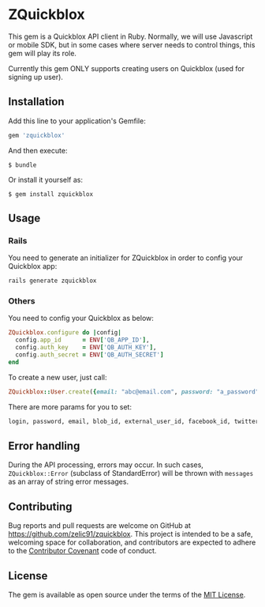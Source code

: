 # ZQuickblox

This gem is a Quickblox API client in Ruby. Normally, we will use Javascript or mobile SDK, but in some cases where server needs to control things, this gem will play its role.

Currently this gem ONLY supports creating users on Quickblox (used for signing up user).

## Installation

Add this line to your application's Gemfile:

```ruby
gem 'zquickblox'
```

And then execute:

    $ bundle

Or install it yourself as:

    $ gem install zquickblox

## Usage

### Rails

You need to generate an initializer for ZQuickblox in order to config your Quickblox app:

```ruby
rails generate zquickblox
```

### Others

You need to config your Quickblox as below:

```ruby
ZQuickblox.configure do |config|
  config.app_id      = ENV['QB_APP_ID'],
  config.auth_key    = ENV['QB_AUTH_KEY'],
  config.auth_secret = ENV['QB_AUTH_SECRET']
end
```

To create a new user, just call:

```ruby
ZQuickblox::User.create({email: "abc@email.com", password: "a_password"})
```

There are more params for you to set:

```ruby
login, password, email, blob_id, external_user_id, facebook_id, twitter_id, full_name, phone, website
```

## Error handling

During the API processing, errors may occur. In such cases, `ZQuickblox::Error` (subclass of StandardError) will be thrown with `messages` as an array of string error messages.

## Contributing

Bug reports and pull requests are welcome on GitHub at https://github.com/zelic91/zquickblox. This project is intended to be a safe, welcoming space for collaboration, and contributors are expected to adhere to the [Contributor Covenant](http://contributor-covenant.org) code of conduct.


## License

The gem is available as open source under the terms of the [MIT License](http://opensource.org/licenses/MIT).
